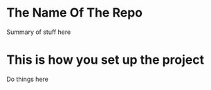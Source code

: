 # The Name Of The Repo

Summary of stuff here

# This is how you set up the project

Do things here

